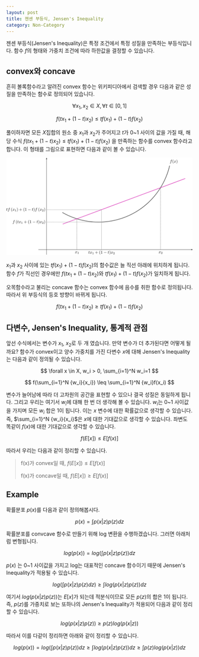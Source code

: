 ```yaml
---
layout: post
title: 젠센 부등식, Jensen's Inequality
category: Non-Category
---
```


젠센 부등식(Jensen's Inequality)은 특정 조건에서 특정 성질을 만족하는 부등식입니다.
함수 $f$의 형태와 가중치 조건에 따라 하한값을 결정할 수 있습니다.

## convex와 concave

흔히 볼록함수라고 알려진 convex 함수는 위키피디아에서 검색할 경우 다음과 같은 성질을 만족하는 함수로 정의되어 있습니다.

$$ \forall x_1, x_2 \in X, \forall t \in [0, 1] $$

$$ f(tx_1 + (1-t)x_2) \leq tf(x_1) + (1-t)f(x_2) $$

풀이하자면 모든 $X$집합의 원소 중 $x_1$과 $x_2$가 주어지고 $t$가 0~1 사이의 값을 가질 때, 해당 수식 $f(tx_1 + (1-t)x_2) \leq tf(x_1) + (1-t)f(x_2)$ 을 만족하는 함수를 convex 함수라고 합니다.
이 형태를 그림으로 표현하면 다음과 같이 볼 수 있습니다.

![](/public/img/jensens_inequality_figure1.JPG "Figure1 of jensens_inequality_figure")

$x_1$과 $x_2$ 사이에 있는 $tf(x_1) + (1-t)f(x_2)$의 함수값은 늘 직선 아래에 위치하게 됩니다.
함수 $f$가 직선인 경우에만 $f(tx_1 + (1-t)x_2)$와 $tf(x_1) + (1-t)f(x_2)$가 일치하게 됩니다.

오목함수라고 불리는 concave 함수는 convex 함수에 음수를 취한 함수로 정의됩니다.
따라서 위 부등식의 등호 방향이 바뀌게 됩니다. 

$$ f(tx_1 + (1-t)x_2) \geq tf(x_1) + (1-t)f(x_2)$$

## 다변수, Jensen's Inequality, 통계적 관점

앞선 수식에서는 변수가 $x_1$, $x_2$로 두 개 였습니다.
만약 변수가 더 추가된다면 어떻게 될까요?
함수가 convex이고 양수 가중치를 가진 다변수 $x$에 대해 Jensen's Inequality는 다음과 같이 정의될 수 있습니다.

$$ \forall x \in X, w_i > 0, \sum_{i=1}^N w_i=1 $$

$$ f(\sum_{i=1}^N {w_i}{x_i}) \leq \sum_{i=1}^N {w_i}f(x_i) $$

변수가 늘어남에 따라 더 고차원의 공간을 표현할 수 있으나 결국 성질은 동일하게 됩니다.
그리고 우리는 여기서 $w_i$에 대해 한 번 더 생각해 볼 수 있습니다.
$w_i$는 0~1 사이값을 가지며 모든 $w_i$ 합은 1이 됩니다.
이는 $x$ 변수에 대한 확률값으로 생각할 수 있습니다.
즉, $\sum_{i=1}^N {w_i}{x_i}$은 $x$에 대한 기대값으로 생각할 수 있습니다.
좌변도 똑같이 $f(x)$에 대한 기대값으로 생각할 수 있습니다.

$$ f(E[x]) \leq E[f(x)] $$ 

따라서 우리는 다음과 같이 정리할 수 있습니다.

>
> f(x)가 convex일 때, $f(E[x]) \leq E[f(x)]$
>
> f(x)가 concave일 때, $f(E[x]) \geq E[f(x)]$
>

## Example

확률분포 $p(x)$를 다음과 같이 정의해봅시다.

$$ p(x) = \int\limits p(x|z)p(z)dz $$

확률분포를 convcave 함수로 만들기 위해 log 변환을 수행하겠습니다.
그러면 아래처럼 변형됩니다.

$$ log(p(x)) = log(\int\limits p(x|z)p(z))dz $$

$p(x)$ 는 0~1 사이값을 가지고 log는 대표적인 concave 함수이기 때문에 Jensen's Inequality가 적용될 수 있습니다.

$$ log(\int\limits p(x|z)p(z)dz) \geq \int\limits log(p(x|z)p(z))dz $$

여기서 $log(p(x|z)p(z))$는 $E[x]$가 되는데 적분식이므로 모든 $p(z)$의 합은 1이 됩니다.
즉, $p(z)$를 가중치로 보는 또하나의 Jensen's Inequality가 적용되어 다음과 같이 정리할 수 있습니다.

$$ log(p(x|z)p(z)) \geq p(z)log(p(x|z)) $$

따라서 이를 다같이 정리하면 아래와 같이 정리할 수 있습니다.

$$ log(p(x)) = log(\int\limits p(x|z)p(z))dz \geq \int\limits log(p(x|z)p(z))dz \geq \int\limits p(z)log(p(x|z))dz $$


